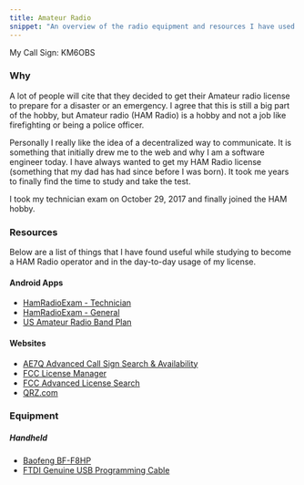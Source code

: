 ```yaml
---
title: Amateur Radio
snippet: "An overview of the radio equipment and resources I have used."
---
```


My Call Sign: KM6OBS

### Why
A lot of people will cite that they decided to get their Amateur radio license to prepare for a disaster or an emergency. I agree that this is still a big part of the hobby, but Amateur radio (HAM Radio) is a hobby and not a job like firefighting or being a police officer.

Personally I really like the idea of a decentralized way to communicate. It is something that initially drew me to the web and why I am a software engineer today. I have always wanted to get my HAM Radio license (something that my dad has had since before I was born). It took me years to finally find the time to study and take the test.

I took my technician exam on October 29, 2017 and finally joined the HAM hobby.

### Resources
Below are a list of things that I have found useful while studying to become a HAM Radio operator and in the day-to-day usage of my license.

#### Android Apps
- [HamRadioExam - Technician](https://play.google.com/store/apps/details?id=com.delasystems.hamradioexamtech)
- [HamRadioExam - General](https://play.google.com/store/apps/details?id=com.delasystems.hamradioexamgeneral)
- [US Amateur Radio Band Plan](https://play.google.com/store/apps/details?id=com.kimbrelk.ham)

#### Websites
- [AE7Q Advanced Call Sign Search &amp; Availability](http://www.ae7q.com/query/)
- [FCC License Manager](https://wireless2.fcc.gov/UlsEntry/licManager/login.jsp)
- [FCC Advanced License Search](http://wireless2.fcc.gov/UlsApp/UlsSearch/searchAdvanced.jsp)
- [QRZ.com](https://www.qrz.com/)

### Equipment

##### Handheld
- [Baofeng BF-F8HP](https://www.amazon.com/BaoFeng-BF-F8HP-Two-Way-136-174MHz-400-520MHz/dp/B00MAULSOK/)
- [FTDI Genuine USB Programming Cable](https://www.amazon.com/BTECH-Genuine-Programming-Cable-BaoFeng/dp/B00HUB0ONK/)
